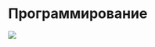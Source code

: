<!Doctype html>
<html lang= 'en'>
<head>
  <h1>Программирование</h1>
  <meta charset="UTF-8">
  <meta name="viewport" content="width=device-width, initial-scale=1.0">
  <title> мои навыки </title>
  <link rel="stylesheet" href="/css/main.css">
</head>
<body>
<img src="https://cs.pikabu.ru/post_img/big/2013/02/18/9/1361195631_1160682062.jpg">
  
</body>
</html>
  
  
    
      
  
